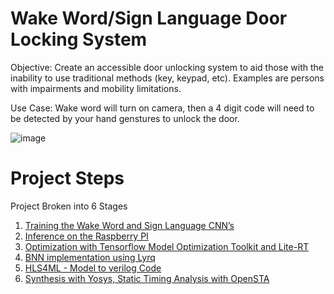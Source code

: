 <h1> Wake Word/Sign Language Door Locking System </h1>


Objective: Create an accessible door unlocking system to aid those with the inability to use traditional methods (key, keypad, etc). 
Examples are persons with impairments and mobility limitations.

Use Case: Wake word will turn on camera, then a 4 digit code will need to be detected by your hand genstures to unlock the door.

![image](https://github.com/user-attachments/assets/6e40e04d-a8b9-40f4-a6fc-46f5e36e94f9)

 

<h1> Project Steps </h1>

Project Broken into 6 Stages
1.	[Training the Wake Word and Sign Language CNN’s](https://github.com/TC4451/Wake_word_sign_digits/blob/main/training/README.md)
2.	[Inference on the Raspberry PI](https://github.com/TC4451/Wake_word_sign_digits/blob/main/inference/README.md)
3.	[Optimization with Tensorflow Model Optimization Toolkit and Lite-RT](https://github.com/TC4451/Wake_word_sign_digits/blob/main/optimization/README.md)
4.	[BNN implementation using Lyrq](https://github.com/TC4451/Wake_word_sign_digits/blob/main/BNN/README.md)
5.	[HLS4ML - Model to verilog Code](https://github.com/TC4451/Wake_word_sign_digits/blob/main/hls4ml/README.md)
6.	[Synthesis with Yosys, Static Timing Analysis with OpenSTA](https://github.com/TC4451/Wake_word_sign_digits/blob/main/syn_sta/README.md)


